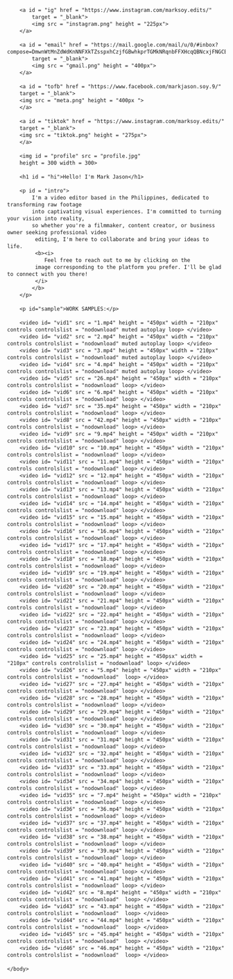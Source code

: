 <!DOCTYPE html>
<html>
    <head>
        <title>
            marksoy.edits
        </title>
        <style>
            #profile {
                position: absolute;
                top: 10%;
                left: 50%;
                border-radius: 50%;
                box-shadow: 7% 10% 15% gray;
            }
            #hi{
                position: absolute;
                top: 10%;
                right: 185%;
                font-size: 70%;
            }
            #intro{
                position: absolute;
                top:120%;
                right: 50%;
                left: 395%;
                font-size: 27%;
                text-align: justify;
            }
            #sample{
                position: absolute;
                top: 500%;
                right: 50%;
                left: 50%;
                font-size: 30%;
            }
            #vid1{
                position: absolute;
                top:550%;
                left: 50%;
            }
            #vid2{
                position: absolute;
                top:550%;
                left: 370%;
            }
            #vid3{
                position: absolute;
                top:550%;
                left: 700%;
            }
            #vid4{
                position: absolute;
                top:550%;
                left: 1000%;
            }
            #vid5{
                position: absolute;
                top:1000%;
                left: 50%;
            }
            #vid6{
                position: absolute;
                top:1000%;
                left: 370%;
            }
            #vid7{
                position: absolute;
                top:1000%;
                left: 700%;
            }
            #vid8{
                position: absolute;
                top:1000%;
                left: 1000%;
            }
            #vid9{
                position: absolute;
                top:1450%;
                left: 50%;
            }
            #vid10{
                position: absolute;
                top:1450%;
                left: 370%;
            }
            #vid11{
                position: absolute;
                top:1450%;
                left: 700%;
            }
            #vid12{
                position: absolute;
                top:1450%;
                left: 1000%;
            }
            #vid13{
                position: absolute;
                top:1900%;
                left: 50%;
            }
            #vid14{
                position: absolute;
                top:1900%;
                left: 370%;
            }
            #vid15{
                position: absolute;
                top:1900%;
                left: 700%;
            }
            #vid16{
                position: absolute;
                top:1900%;
                left: 1000%;
            }
            #vid17{
                position: absolute;
                top:2350%;
                left: 50%;
            }
            #vid18{
                position: absolute;
                top:2350%;
                left: 370%;
            }
            #vid19{
                position: absolute;
                top:2350%;
                left: 700%;
            }
            #vid20{
                position: absolute;
                top:2350%;
                left: 1000%;
            }
            #vid21{
                position: absolute;
                top:2800%;
                left: 50%;
            }
            #vid22{
                position: absolute;
                top:2800%;
                left: 370%;
            }
            #vid23{
                position: absolute;
                top:2800%;
                left: 700%;
            }
            #vid24{
                position: absolute;
                top:2800%;
                left: 1000%;
            }
            #vid25{
                position: absolute;
                top:3250%;
                left: 50%;
            }
            #vid26{
                position: absolute;
                top:3250%;
                left: 370%;
            }
            #vid27{
                position: absolute;
                top:3250%;
                left: 700%;
            }
            #vid28{
                position: absolute;
                top:3250%;
                left: 1000%;
            }
            #vid29{
                position: absolute;
                top:3700%;
                left: 50%;
            }
            #vid30{
                position: absolute;
                top:3700%;
                left: 370%;
            }
            #vid31{
                position: absolute;
                top:3700%;
                left: 700%;
            }
            #vid32{
                position: absolute;
                top:3700%;
                left: 1000%;
            }
            #vid33{
                position: absolute;
                top:4150%;
                left: 50%;
            }
            #vid34{
                position: absolute;
                top:4150%;
                left: 370%;
            }
            #vid35{
                position: absolute;
                top:4150%;
                left: 700%;
            }
            #vid36{
                position: absolute;
                top:4150%;
                left: 1000%;
            }
            #vid37{
                position: absolute;
                top:4600%;
                left: 50%;
            }
            #vid38{
                position: absolute;
                top:4600%;
                left: 370%;
            }
            #vid39{
                position: absolute;
                top:4600%;
                left: 700%;
            }
            #vid40{
                position: absolute;
                top:4600%;
                left: 1000%;
            }
            #vid41{
                position: absolute;
                top: 5050%;
                left: 50%;
            }
            #vid42{
                position: absolute;
                top:5050%;
                left: 370%;
            }
            #vid43{
                position: absolute;
                top:5050%;
                left: 700%;
            }
            #vid44{
                position: absolute;
                top:5050%;
                left: 1000%;
            }
            #vid45{
                position: absolute;
                top:5500%;
                left: 50%;
            }
            #vid46{
                position: absolute;
                top:5500%;
                left: 370%;
            }
            body{
                margin: 0;
                width: 100vw;
                height: 100vh;
            }       
            #ig{
                position: absolute;
                top: 360%;
                left: 600%;
                cursor: pointer;
            }
            #tiktok{
                position: absolute;
                top: 335%;
                left: 785%;
            }
            #tofb{
                position: absolute;
                top: 270%;
                left: 350%;
            }
            #email{
                position: absolute;
                top: 270%;
                left: 950%;
            }
            #contact{
                position: absolute;
                top: 500%;
                left: 325%;
            }
        </style>
    </head>
    <body> 

        <a id = "ig" href = "https://www.instagram.com/marksoy.edits/"
            target = "_blank">
            <img src = "instagram.png" height = "225px">
        </a>

        <a id = "email" href = "https://mail.google.com/mail/u/0/#inbox?compose=DmwnWtMnZdWdKnNNFXkTZsspxhCzjfGBwhkprTGMkNRqnbFFXHcqQBNcxjFNGCBFFFzQmGRwzvwQ"
            target = "_blank">
            <img src = "gmail.png" height = "400px">
        </a>

        <a id = "tofb" href = "https://www.facebook.com/markjason.soy.9/"
        target = "_blank">
        <img src = "meta.png" height = "400px ">
        </a>

        <a id = "tiktok" href = "https://www.instagram.com/marksoy.edits/"
        target = "_blank">
        <img src = "tiktok.png" height = "275px">
        </a>

        <img id = "profile" src = "profile.jpg"
        height = 300 width = 300>

        <h1 id = "hi">Hello! I'm Mark Jason</h1>

        <p id = "intro">
            I'm a video editor based in the Philippines, dedicated to transforming raw footage 
            into captivating visual experiences. I'm committed to turning your vision into reality, 
            so whether you're a filmmaker, content creator, or business owner seeking professional video
             editing, I'm here to collaborate and bring your ideas to life.
             <b><i>
                Feel free to reach out to me by clicking on the
             image corresponding to the platform you prefer. I'll be glad to connect with you there!
             </i>
            </b>
        </p>

        <p id="sample">WORK SAMPLES:</p>

        <video id= "vid1" src = "1.mp4" height = "450px" width = "210px" controls controlslist = "nodownload" muted autoplay loop> </video>
        <video id= "vid2" src = "2.mp4" height = "450px" width = "210px" controls controlslist = "nodownload" muted autoplay loop> </video>
        <video id= "vid3" src = "3.mp4" height = "450px" width = "210px" controls controlslist = "nodownload" muted autoplay loop> </video>
        <video id= "vid4" src = "4.mp4" height = "450px" width = "210px" controls controlslist = "nodownload" muted autoplay loop> </video>
        <video id= "vid5" src = "26.mp4" height = "450px" width = "210px" controls controlslist = "nodownload" loop> </video>
        <video id= "vid6" src = "6.mp4" height = "450px" width = "210px" controls controlslist = "nodownload" loop> </video>
        <video id= "vid7" src = "35.mp4" height = "450px" width = "210px" controls controlslist = "nodownload" loop> </video>
        <video id= "vid8" src = "42.mp4" height = "450px" width = "210px" controls controlslist = "nodownload" loop> </video>
        <video id= "vid9" src = "9.mp4" height = "450px" width = "210px" controls controlslist = "nodownload" loop> </video>
        <video id= "vid10" src = "10.mp4" height = "450px" width = "210px" controls controlslist = "nodownload" loop> </video>
        <video id= "vid11" src = "11.mp4" height = "450px" width = "210px" controls controlslist = "nodownload" loop> </video>
        <video id= "vid12" src = "12.mp4" height = "450px" width = "210px" controls controlslist = "nodownload" loop> </video>
        <video id= "vid13" src = "13.mp4" height = "450px" width = "210px" controls controlslist = "nodownload" loop> </video>
        <video id= "vid14" src = "14.mp4" height = "450px" width = "210px" controls controlslist = "nodownload" loop> </video>
        <video id= "vid15" src = "15.mp4" height = "450px" width = "210px" controls controlslist = "nodownload" loop> </video>
        <video id= "vid16" src = "16.mp4" height = "450px" width = "210px" controls controlslist = "nodownload" loop> </video>
        <video id= "vid17" src = "17.mp4" height = "450px" width = "210px" controls controlslist = "nodownload" loop> </video>
        <video id= "vid18" src = "18.mp4" height = "450px" width = "210px" controls controlslist = "nodownload" loop> </video>
        <video id= "vid19" src = "19.mp4" height = "450px" width = "210px" controls controlslist = "nodownload" loop> </video>
        <video id= "vid20" src = "20.mp4" height = "450px" width = "210px" controls controlslist = "nodownload" loop> </video>
        <video id= "vid21" src = "21.mp4" height = "450px" width = "210px" controls controlslist = "nodownload" loop> </video>
        <video id= "vid22" src = "22.mp4" height = "450px" width = "210px" controls controlslist = "nodownload" loop> </video>
        <video id= "vid23" src = "23.mp4" height = "450px" width = "210px" controls controlslist = "nodownload" loop> </video>
        <video id= "vid24" src = "24.mp4" height = "450px" width = "210px" controls controlslist = "nodownload" loop> </video>
        <video id= "vid25" src = "25.mp4" height = "450psx" width = "210px" controls controlslist = "nodownload" loop> </video>
        <video id= "vid26" src = "5.mp4" height = "450px" width = "210px" controls controlslist = "nodownload"  loop> </video>
        <video id= "vid27" src = "27.mp4" height = "450px" width = "210px" controls controlslist = "nodownload" loop> </video>
        <video id= "vid28" src = "28.mp4" height = "450px" width = "210px" controls controlslist = "nodownload" loop> </video>
        <video id= "vid29" src = "29.mp4" height = "450px" width = "210px" controls controlslist = "nodownload" loop> </video>
        <video id= "vid30" src = "30.mp4" height = "450px" width = "210px" controls controlslist = "nodownload" loop> </video>
        <video id= "vid31" src = "31.mp4" height = "450px" width = "210px" controls controlslist = "nodownload" loop> </video>
        <video id= "vid32" src = "32.mp4" height = "450px" width = "210px" controls controlslist = "nodownload" loop> </video>
        <video id= "vid33" src = "33.mp4" height = "450px" width = "210px" controls controlslist = "nodownload" loop> </video>
        <video id= "vid34" src = "34.mp4" height = "450px" width = "210px" controls controlslist = "nodownload" loop> </video>
        <video id= "vid35" src = "7.mp4" height = "450px" width = "210px" controls controlslist = "nodownload" loop> </video>
        <video id= "vid36" src = "36.mp4" height = "450px" width = "210px" controls controlslist = "nodownload" loop> </video>
        <video id= "vid37" src = "37.mp4" height = "450px" width = "210px" controls controlslist = "nodownload" loop> </video>
        <video id= "vid38" src = "38.mp4" height = "450px" width = "210px" controls controlslist = "nodownload" loop> </video>
        <video id= "vid39" src = "39.mp4" height = "450px" width = "210px" controls controlslist = "nodownload" loop> </video>
        <video id= "vid40" src = "40.mp4" height = "450px" width = "210px" controls controlslist = "nodownload" loop> </video>
        <video id= "vid41" src = "41.mp4" height = "450px" width = "210px" controls controlslist = "nodownload" loop> </video>
        <video id= "vid42" src = "8.mp4" height = "450px" width = "210px" controls controlslist = "nodownload"  loop> </video>
        <video id= "vid43" src = "43.mp4" height = "450px" width = "210px" controls controlslist = "nodownload"  loop> </video>
        <video id= "vid44" src = "44.mp4" height = "450px" width = "210px" controls controlslist = "nodownload"  loop> </video>
        <video id= "vid45" src = "45.mp4" height = "450px" width = "210px" controls controlslist = "nodownload"  loop> </video>
        <video id= "vid46" src = "46.mp4" height = "450px" width = "210px" controls controlslist = "nodownload"  loop> </video>
        
    </body>
</html>
